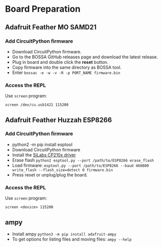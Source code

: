 # Board Preparation

## Adafruit Feather MO SAMD21

### Add CircuitPython firmware

- Download CircuitPython firmware.
- Go to the BOSSA GitHub releases page and download the latest release.
- Plug in board and double click the **reset** button.
- Copy firmware into the same directory as BOSSA tool.
- Enter `bossac -e -w -v -R -p PORT_NAME firmware.bin`

### Access the REPL

Use `screen` program:

    screen /dev/cu.usb1421 115200


## Adafruit Feather Huzzah ESP8266

### Add CircuitPython firmware

- python2 -m pip install esptool
- Download CircuitPython firmware
- Install the [SiLabs CP210x driver](https://www.silabs.com/products/development-tools/software/usb-to-uart-bridge-vcp-drivers)
- Erase flash `python2 esptool.py --port /path/to/ESP8266 erase_flash`
- Load firmware: `esptool.py --port /path/to/ESP8266 --baud 460800 write_flash --flash_size=detect 0 firmware.bin`
- Press reset or unplug/plug the board.

### Access the REPL

Use `screen` program:

    screen <device> 115200


## ampy

- Install ampy `python3 -m pip install adafruit-ampy`
- To get options for listing files and moving files: `ampy --help`
